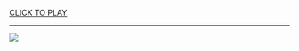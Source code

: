 
<a href="https://premium76.site?title=about_blank_unblocked_games&ref=13M">CLICK TO PLAY</a></h3>
<hr>

<a href="https://premium76.site?title=about_blank_unblocked_games&ref=13M"><img src="https://clearcache.store/games.png"></a>


